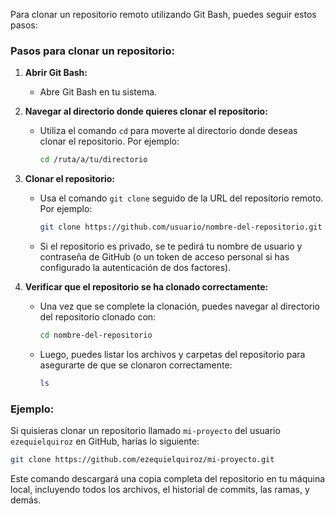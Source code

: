 Para clonar un repositorio remoto utilizando Git Bash, puedes seguir estos pasos:

### Pasos para clonar un repositorio:

1. **Abrir Git Bash:**
   - Abre Git Bash en tu sistema.

2. **Navegar al directorio donde quieres clonar el repositorio:**
   - Utiliza el comando `cd` para moverte al directorio donde deseas clonar el repositorio. Por ejemplo:
     ```bash
     cd /ruta/a/tu/directorio
     ```

3. **Clonar el repositorio:**
   - Usa el comando `git clone` seguido de la URL del repositorio remoto. Por ejemplo:
     ```bash
     git clone https://github.com/usuario/nombre-del-repositorio.git
     ```
   - Si el repositorio es privado, se te pedirá tu nombre de usuario y contraseña de GitHub (o un token de acceso personal si has configurado la autenticación de dos factores).

4. **Verificar que el repositorio se ha clonado correctamente:**
   - Una vez que se complete la clonación, puedes navegar al directorio del repositorio clonado con:
     ```bash
     cd nombre-del-repositorio
     ```
   - Luego, puedes listar los archivos y carpetas del repositorio para asegurarte de que se clonaron correctamente:
     ```bash
     ls
     ```

### Ejemplo:

Si quisieras clonar un repositorio llamado `mi-proyecto` del usuario `ezequielquiroz` en GitHub, harías lo siguiente:

```bash
git clone https://github.com/ezequielquiroz/mi-proyecto.git
```

Este comando descargará una copia completa del repositorio en tu máquina local, incluyendo todos los archivos, el historial de commits, las ramas, y demás.
